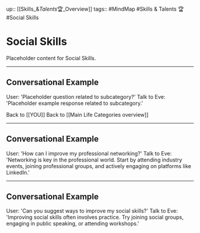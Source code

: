 up:: [[Skills_&_Talents_🏆_Overview]]
tags:: #MindMap #Skills & Talents 🏆 #Social Skills

# Social Skills

Placeholder content for Social Skills.

---
## Conversational Example
User: 'Placeholder question related to subcategory?'
Talk to Eve: 'Placeholder example response related to subcategory.'

Back to [[YOU]]
Back to [[Main Life Categories overview]]

---
## Conversational Example
User: 'How can I improve my professional networking?'
Talk to Eve: 'Networking is key in the professional world. Start by attending industry events, joining professional groups, and actively engaging on platforms like LinkedIn.'

---
## Conversational Example
User: 'Can you suggest ways to improve my social skills?'
Talk to Eve: 'Improving social skills often involves practice. Try joining social groups, engaging in public speaking, or attending workshops.'
